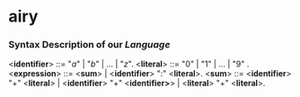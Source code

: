 # airy
### Syntax Description of our *Language*
<**identifier**> ::= "*a*" | "*b*" | ... | "*z*".
<**literal**> ::= "0" | "1" | ... | "9" .
<**expression**> ::= <**sum**> | <**identifier**> ":" <**literal**>.
<**sum**> ::= <**identifier**> "+" <**literal**> | <**identifier**> "+" <**identifier>**> | <**literal**> "+" <**literal**>.

